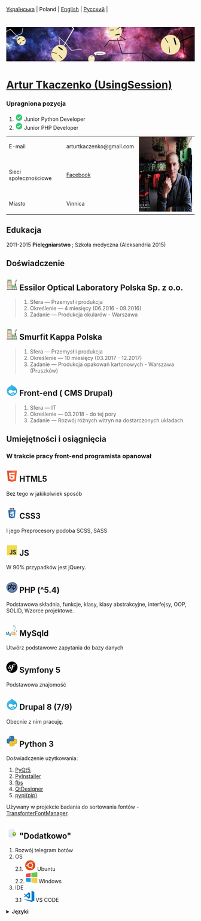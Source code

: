 <p align="center">

  <a href="https://github.com/UsingSession/UsingSession">Українська</a> |
  <span>Poland</span> |
  <a href="https://github.com/UsingSession/UsingSession/tree/main/lang/english#артур-ткаченко-usingsession">English</a> |
  <a href="https://github.com/UsingSession/UsingSession/tree/main/lang/english#артур-ткаченко-usingsession">Pусский</a> |
</p>

# [![hithub header](https://github.com/UsingSession/UsingSession/raw/main/img/background.jpg)](https://www.facebook.com/artur.session/)

[Artur Tkaczenko (UsingSession)](https://github.com/UsingSession) 
============

### Upragniona pozycja
1. <img src="https://github.com/UsingSession/UsingSession/raw/main/img/check.svg" height="20"/> Junior Python Developer
2. <img src="https://github.com/UsingSession/UsingSession/raw/main/img/check.svg" height="20"/> Junior PHP Developer

<table>
  <tbody>
    <tr>
      <td>E-mail</td>
      <td>arturtkaczenko@gmail.com </td>
      <td rowspan="4">
        <img src="https://github.com/UsingSession/UsingSession/raw/main/img/pp.jpg" height="200"/>
      </td>
    </tr>
    <tr>
      <td>Sieci społecznościowe</td>
      <td><a href="https://www.facebook.com/artur.session" rel="noopener noreferrer" target="_blank">Facebook</td>
    </tr>
    <tr>
      <td>Miasto</td>
      <td>Vinnica</td>
    </tr>
  </tbody>
<table>

Edukacja
--------- 
2011-2015 <b>Pielęgniarstwo </b>; Szkoła medyczna (Aleksandria 2015)


Doświadczenie
----------

## <img src='https://github.com/UsingSession/UsingSession/raw/main/img/factory.svg' width="30" height="30" /> Essilor Optical Laboratory Polska Sp. z o.o.

>1. Sfera       — Przemysł i produkcja
>2. Określenie  — 4 miesięcy (06.2016 - 09.2016)
>3. Zadanie     — Produkcja okularów - Warszawa

## <img src='https://github.com/UsingSession/UsingSession/raw/main/img/factory.svg' width="30" height="30" /> Smurfit Kappa Polska

>1. Sfera       — Przemysł i produkcja
>2. Określenie  — 10 miesięcy (03.2017 - 12.2017)
>3. Zadanie     — Produkcja opakowań kartonowych - Warszawa (Pruszków)


## <img src='https://github.com/UsingSession/UsingSession/raw/main/img/drupal.svg' width="30" height="30" /> Front-end ( CMS Drupal)

>1. Sfera       — IT
>2. Określenie  — 03.2018 - do tej pory
>3. Zadanie     — Rozwój różnych witryn na dostarczonych układach.


Umiejętności i osiągnięcia
--------------------

### W trakcie pracy front-end programista opanował


## <img src='https://github.com/UsingSession/UsingSession/raw/main/img/html5.svg' width="30" height="30" /> HTML5
Bez tego w jakikolwiek sposób

## <img src='https://github.com/UsingSession/UsingSession/raw/main/img/css3.svg' width="30" height="30" /> CSS3
I jego Preprocesory podoba SCSS, SASS

## <img src='https://github.com/UsingSession/UsingSession/raw/main/img/js.svg' width="30" height="30" /> JS
W 90% przypadków jest jQuery.

## <img src='https://github.com/UsingSession/UsingSession/raw/main/img/php.svg' width="30" height="30" /> PHP (^5.4)
Podstawowa składnia, funkcje, klasy, klasy abstrakcyjne, interfejsy, OOP, SOLID, Wzorce projektowe.

## <img src='https://github.com/UsingSession/UsingSession/raw/main/img/mysql.svg' width="30" height="30" /> MySqld
Utwórz podstawowe zapytania do bazy danych

## <img src='https://github.com/UsingSession/UsingSession/raw/main/img/symfony.svg' width="30" height="30" /> Symfony 5
Podstawowa znajomość

## <img src='https://github.com/UsingSession/UsingSession/raw/main/img/drupal.svg' width="30" height="30" /> Drupal 8 (7/9) 
Obecnie z nim pracuję.

## <img src='https://github.com/UsingSession/UsingSession/raw/main/img/python.svg' width="30" height="30" /> Python 3
Doświadczenie użytkowania:
1. [PyQt5](https://pypi.org/project/PyQt5/), 
2. [PyInstaller](https://pypi.org/project/pyinstaller/)
3. [fbs](https://build-system.fman.io/)
4. [QtDesigner](https://build-system.fman.io/qt-designer-download)
5. [pypi(pip)](https://pypi.org/)

Używany w projekcie badania do sortowania fontów - [TransfonterFontManager](https://github.com/UsingSession/TransfonterFontManager).


## <img src='https://github.com/UsingSession/UsingSession/raw/main/img/additional.svg' width="30" height="30" /> "Dodatkowo"
1. Rozwój telegram botów
2. OS\
  2.1. <img src='https://github.com/UsingSession/UsingSession/raw/main/img/ubuntu.svg' width="30" height="30" /> Ubuntu\
  2.2. <img src='https://github.com/UsingSession/UsingSession/raw/main/img/windows.svg' width="30" height="30" /> Windows
3. IDE\
  3.1 <img src='https://github.com/UsingSession/UsingSession/raw/main/img/vscode.svg' width="30" height="30" /> VS CODE


<details>
 <summary style="cursor: pointer;"><strong>Języki</strong></summary>
  <ul>
    <li>
      <span>
        <i>Українська (ojczysty)</i> 
        <img src='https://github.com/UsingSession/UsingSession/raw/main/img/ukraine.svg' width="30" height="30" /></span>
    </li>
    <li>
      <span>
        <i>Polska (baza)</i> 
        <img src='https://github.com/UsingSession/UsingSession/raw/main/img/poland.svg' width="30" height="30" /></span>
    </li>
    <li>
      <span>
        <i>English (baza)</i> 
        <img src='https://github.com/UsingSession/UsingSession/raw/main/img/usa.png' width="30" height="30" /></span>
    </li>
  </ul>
</details>